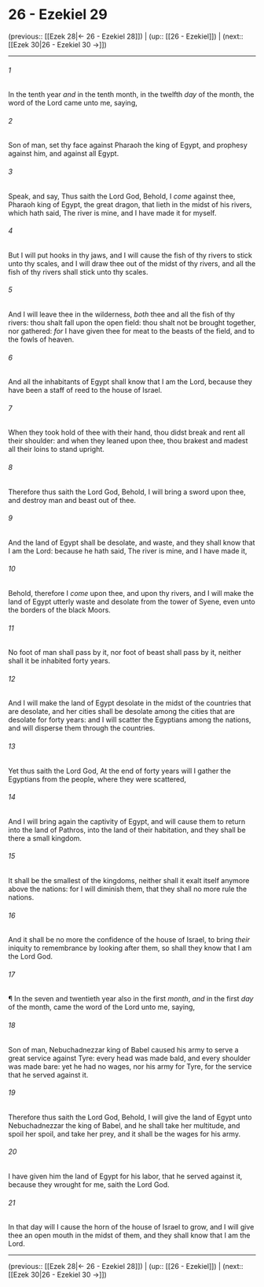 # 26 - Ezekiel 29

(previous:: [[Ezek 28|← 26 - Ezekiel 28]]) | (up:: [[26 - Ezekiel]]) | (next:: [[Ezek 30|26 - Ezekiel 30 →]])

***


###### 1 
In the tenth year _and_ in the tenth month, in the twelfth _day_ of the month, the word of the Lord came unto me, saying, 

###### 2 
Son of man, set thy face against Pharaoh the king of Egypt, and prophesy against him, and against all Egypt. 

###### 3 
Speak, and say, Thus saith the Lord God, Behold, I _come_ against thee, Pharaoh king of Egypt, the great dragon, that lieth in the midst of his rivers, which hath said, The river is mine, and I have made it for myself. 

###### 4 
But I will put hooks in thy jaws, and I will cause the fish of thy rivers to stick unto thy scales, and I will draw thee out of the midst of thy rivers, and all the fish of thy rivers shall stick unto thy scales. 

###### 5 
And I will leave thee in the wilderness, _both_ thee and all the fish of thy rivers: thou shalt fall upon the open field: thou shalt not be brought together, nor gathered: _for_ I have given thee for meat to the beasts of the field, and to the fowls of heaven. 

###### 6 
And all the inhabitants of Egypt shall know that I am the Lord, because they have been a staff of reed to the house of Israel. 

###### 7 
When they took hold of thee with their hand, thou didst break and rent all their shoulder: and when they leaned upon thee, thou brakest and madest all their loins to stand upright. 

###### 8 
Therefore thus saith the Lord God, Behold, I will bring a sword upon thee, and destroy man and beast out of thee. 

###### 9 
And the land of Egypt shall be desolate, and waste, and they shall know that I am the Lord: because he hath said, The river is mine, and I have made it, 

###### 10 
Behold, therefore I _come_ upon thee, and upon thy rivers, and I will make the land of Egypt utterly waste and desolate from the tower of Syene, even unto the borders of the black Moors. 

###### 11 
No foot of man shall pass by it, nor foot of beast shall pass by it, neither shall it be inhabited forty years. 

###### 12 
And I will make the land of Egypt desolate in the midst of the countries that are desolate, and her cities shall be desolate among the cities that are desolate for forty years: and I will scatter the Egyptians among the nations, and will disperse them through the countries. 

###### 13 
Yet thus saith the Lord God, At the end of forty years will I gather the Egyptians from the people, where they were scattered, 

###### 14 
And I will bring again the captivity of Egypt, and will cause them to return into the land of Pathros, into the land of their habitation, and they shall be there a small kingdom. 

###### 15 
It shall be the smallest of the kingdoms, neither shall it exalt itself anymore above the nations: for I will diminish them, that they shall no more rule the nations. 

###### 16 
And it shall be no more the confidence of the house of Israel, to bring _their_ iniquity to remembrance by looking after them, so shall they know that I am the Lord God. 

###### 17 
¶ In the seven and twentieth year also in the first _month_, _and_ in the first _day_ of the month, came the word of the Lord unto me, saying, 

###### 18 
Son of man, Nebuchadnezzar king of Babel caused his army to serve a great service against Tyre: every head was made bald, and every shoulder was made bare: yet he had no wages, nor his army for Tyre, for the service that he served against it. 

###### 19 
Therefore thus saith the Lord God, Behold, I will give the land of Egypt unto Nebuchadnezzar the king of Babel, and he shall take her multitude, and spoil her spoil, and take her prey, and it shall be the wages for his army. 

###### 20 
I have given him the land of Egypt for his labor, that he served against it, because they wrought for me, saith the Lord God. 

###### 21 
In that day will I cause the horn of the house of Israel to grow, and I will give thee an open mouth in the midst of them, and they shall know that I am the Lord.

***

(previous:: [[Ezek 28|← 26 - Ezekiel 28]]) | (up:: [[26 - Ezekiel]]) | (next:: [[Ezek 30|26 - Ezekiel 30 →]])
